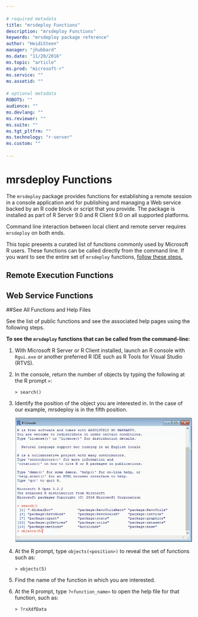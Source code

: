 ```yaml
---

# required metadata
title: "mrsdeploy Functions"
description: "mrsdeploy Functions"
keywords: "mrsdeploy package reference"
author: "HeidiSteen"
manager: "jhubbard"
ms.date: "11/20/2016"
ms.topic: "article"
ms.prod: "microsoft-r"
ms.service: ""
ms.assetid: ""

# optional metadata
ROBOTS: ""
audience: ""
ms.devlang: ""
ms.reviewer: ""
ms.suite: ""
ms.tgt_pltfrm: ""
ms.technology: "r-server"
ms.custom: ""

---
```


# mrsdeploy Functions

The `mrsdeploy` package provides functions for establishing a remote session in a console application and for publishing and managing a Web service backed by an R code block or script that you provide. The package is installed as part of R Server 9.0 and R Client 9.0 on all supported platforms.

Command line interaction between local client and remote server requires `mrsdeploy` on both ends.

This topic presents a curated list of functions commonly used by Microsoft R users. These functions can be called directly from the command line. If you want to see the entire set of `mrsdeploy` functions, [follow these steps.](#findmore)

## Remote Execution Functions

## Web Service Functions


<a name="findmore"></a>
##See All Functions and Help Files

See the list of public functions and see the associated help pages using the following steps.

**To see the `mrsdeploy` functions that can be called from the command-line:**

1. With Microsoft R Server or R Client installed, launch an R console with `Rgui.exe` or another preferred R IDE such as R Tools for Visual Studio (RTVS).

1. In the console, return the number of objects by typing the following at the R prompt `>`:
   ```
   > search()
   ```

1. Identify the position of the object you are interested in. In the case of our example, mrsdeploy is in the fifth position.

   ![objects](../media/scaler-rconsole-obj.png)

1. At the R prompt, type `objects(<position>)` to reveal the set of functions such as:
   ```
   > objects(5)
   ```

1. Find the name of the function in which you are interested.

1. At the R prompt, type `?<function_name>` to open the help file for that function, such as:
   ```
   > ?rxXdfData
   ```
